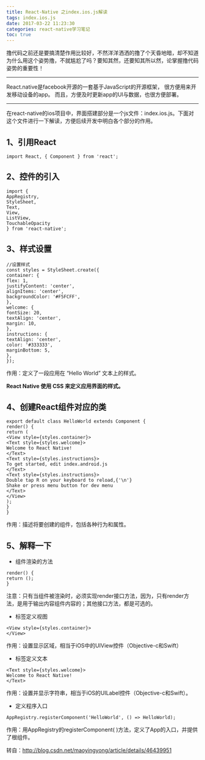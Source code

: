 ```yaml
---
title: React-Native 之index.ios.js解读
tags: index.ios.js
date: 2017-03-22 11:23:30
categories: react-native学习笔记
toc: true
---
```


撸代码之前还是要搞清楚作用比较好，不然洋洋洒洒的撸了个天昏地暗，却不知道为什么用这个姿势撸，不就尴尬了吗？要知其然，还要知其所以然，论掌握撸代码姿势的重要性！
<!--more-->

**************************************************************
React.native是facebook开源的一套基于JavaScript的开源框架，
很方便用来开发移动设备的app。
而且，方便及时更新app的UI与数据，也很方便部署。
**************************************************************

在react-native的ios项目中，界面搭建部分是一个js文件：index.ios.js。下面对这个文件进行一下解读，方便后续开发中明白各个部分的作用。

## **1、引用React**

```
import React, { Component } from 'react';
```

## **2、控件的引入**

```
import {
AppRegistry,
StyleSheet,
Text,
View,
ListView,
TouchableOpacity
} from 'react-native';

```

## **3、样式设置**

```
//设置样式
const styles = StyleSheet.create({
container: {
flex: 1,
justifyContent: 'center',
alignItems: 'center',
backgroundColor: '#F5FCFF',
},
welcome: {
fontSize: 20,
textAlign: 'center',
margin: 10,
},
instructions: {
textAlign: 'center',
color: '#333333',
marginBottom: 5,
},
});
```

作用：定义了一段应用在 “Hello World” 文本上的样式。

**React Native 使用 CSS 来定义应用界面的样式。**

## **4、创建React组件对应的类**

```
export default class HelloWorld extends Component {
render() {
return (
<View style={styles.container}>
<Text style={styles.welcome}>
Welcome to React Native!
</Text>
<Text style={styles.instructions}>
To get started, edit index.android.js
</Text>
<Text style={styles.instructions}>
Double tap R on your keyboard to reload,{'\n'}
Shake or press menu button for dev menu
</Text>
</View>
);
}
}
```

作用：描述将要创建的组件，包括各种行为和属性。

## **5、解释一下**



 - 组件渲染的方法

```
render() {
return ();
}
```
注意：只有当组件被渲染时，必须实现render接口方法，因为，只有render方法，是用于输出内容组件内容的；其他接口方法，都是可选的。

 - 标签<View>定义视图

```
<View style={styles.container}>
</View>
```
作用：设置显示区域，相当于iOS中的UIView控件（Objective-c和Swift）

 - 标签<Text>定义文本

```
<Text style={styles.welcome}>
Welcome to React Native!
</Text>
```
作用：设置并显示字符串，相当于iOS的UILabel控件（Objective-c和Swift）。

 - 定义程序入口

```
AppRegistry.registerComponent('HelloWorld', () => HelloWorld);
```

作用：用AppRegistry的registerComponent( )方法，定义了App的入口，并提供了根组件。


转自：http://blog.csdn.net/maoyingyong/article/details/46439951
